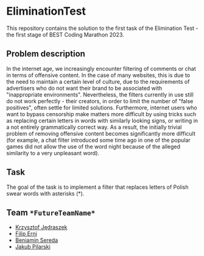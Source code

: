 # EliminationTest

This repository contains the solution to the first task of the Elimination Test - the first stage of BEST Coding Marathon 2023.

## Problem description

In the internet age, we increasingly encounter filtering of comments or chat in terms of offensive content. In the case of many websites, this is due to the need to maintain a certain level of culture, due to the requirements of advertisers who do not want their brand to be associated with "inappropriate environments". Nevertheless, the filters currently in use still do not work perfectly - their creators, in order to limit the number of "false positives", often settle for limited solutions. Furthermore, internet users who want to bypass censorship make matters more difficult by using tricks such as replacing certain letters in words with similarly looking signs, or writing in a not entirely grammatically correct way. As a result, the initially trivial problem of removing offensive content becomes significantly more difficult (for example, a chat filter introduced some time ago in one of the popular games did not allow the use of the word night because of the alleged similarity to a very unpleasant word).

## Task

The goal of the task is to implement a filter that replaces letters of Polish swear words with asterisks (*).

## Team `*FutureTeamName*`
* [Krzysztof Jędraszek](https://github.com/kjedrasz2137)
* [Filip Erni](https://github.com/filiperni)
* [Beniamin Sereda](https://github.com/ujo142)
* [Jakub Pilarski](https://github.com/limmesi)
